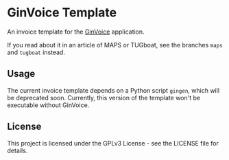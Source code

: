 # GinVoice Template

An invoice template for the [GinVoice](https://gitlab.gnome.org/MacLotsen/ginvoice) application.

If you read about it in an article of MAPS or TUGboat, see the branches `maps` and `tugboat` instead.

## Usage

The current invoice template depends on a Python script `gingen`, which will be deprecated soon.
Currently, this version of the template won't be executable without GinVoice.

## License
This project is licensed under the GPLv3 License - see the LICENSE file for details.
